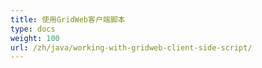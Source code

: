 ```yaml
---
title: 使用GridWeb客户端脚本
type: docs
weight: 100
url: /zh/java/working-with-gridweb-client-side-script/
---
```




